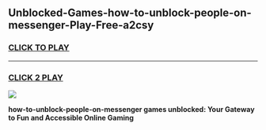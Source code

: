 
## Unblocked-Games-how-to-unblock-people-on-messenger-Play-Free-a2csy
<h3>
<a href="https://premium76.site?title=how-to-unblock-people-on-messenger&ref=21A">CLICK TO PLAY</a></h3>
<hr>

<h3>
<a href="https://premium76.site?title=how-to-unblock-people-on-messenger&ref=21A">CLICK 2 PLAY</a>
  
</h3>

<a href="https://premium76.site?title=how-to-unblock-people-on-messenger&ref=21A"><img src="https://clearcache.store/games.png"></a>


**how-to-unblock-people-on-messenger games unblocked: Your Gateway to Fun and Accessible Online Gaming**
